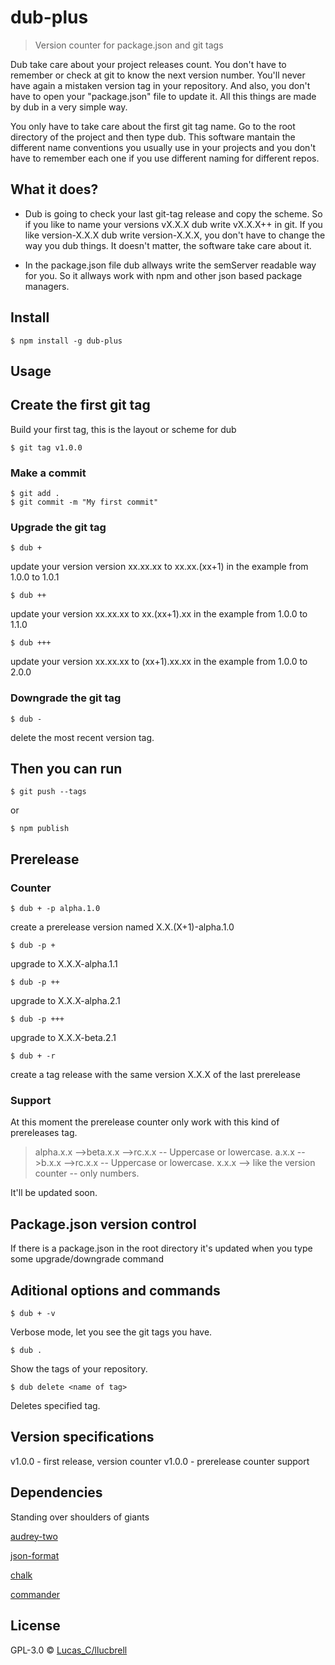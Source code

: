 # dub-plus

> Version counter for package.json and git tags

Dub take care about your project releases count. You don't have to remember or check at git to know the next version number. You'll never have again a mistaken version tag in your repository. And also, you don't have to open your "package.json" file to update it. All this things are made by dub in a very simple way. 

You only have to take care about the first git tag name. Go to the root directory of the project and then type dub. This software mantain the different name conventions you usually use in your projects and you don't have to remember each one if you use different naming for different repos.


## What it does?

* Dub is going to check your last git-tag release and copy the scheme. So if you like to name your versions vX.X.X dub write vX.X.X++ in git. If you like version-X.X.X dub write version-X.X.X, you don't have to change the way you dub things. It doesn't matter, the software take care about it.

* In the package.json file dub allways write the semServer readable way for you. So it allways work with npm and other json based package managers.


## Install

```
$ npm install -g dub-plus
```


## Usage

## Create the first git tag

Build your first tag, this is the layout or scheme for dub

```shell
$ git tag v1.0.0
```

### Make a commit
```shell
$ git add .
$ git commit -m "My first commit"
```

### Upgrade the git tag

```shell
$ dub +
```
update your version version xx.xx.xx  to xx.xx.(xx+1) in the example from 1.0.0 to 1.0.1                            


```shell
$ dub ++
```
update your version xx.xx.xx  to xx.(xx+1).xx in the example from 1.0.0 to 1.1.0 



```shell
$ dub +++
```
update your version xx.xx.xx  to (xx+1).xx.xx in the example from 1.0.0 to 2.0.0 



### Downgrade the git tag

```shell
$ dub -
```
delete the most recent version tag.

## Then you can run

```shell
$ git push --tags
```
or 

```shell 
$ npm publish
```



## Prerelease

### Counter

```shell
$ dub + -p alpha.1.0
```
create a prerelease version named X.X.(X+1)-alpha.1.0


```shell
$ dub -p +
```
upgrade to X.X.X-alpha.1.1


```shell
$ dub -p ++
```
upgrade to X.X.X-alpha.2.1


```shell
$ dub -p +++
```
upgrade to X.X.X-beta.2.1


```shell
$ dub + -r
```
create a tag release with the same version X.X.X of the last prerelease

### Support

At this moment the prerelease counter only work with this kind of prereleases tag.

> alpha.x.x -->beta.x.x -->rc.x.x -- Uppercase or lowercase.
> a.x.x -->b.x.x -->rc.x.x -- Uppercase or lowercase.
> x.x.x --> like the version counter -- only numbers.

It'll be updated soon.

## Package.json version control

If there is a package.json in the root directory it's updated when you type some upgrade/downgrade command 


## Aditional options and commands

```shell
$ dub + -v
```
Verbose mode, let you see the git tags you have.

```shell
$ dub .
```
Show the tags of your repository.

```shell
$ dub delete <name of tag>
```

Deletes specified tag.

## Version specifications

v1.0.0 - first release, version counter
v1.0.0 - prerelease counter support

## Dependencies

Standing over shoulders of giants

[audrey-two](https://www.npmjs.com/package/audrey-two)

[json-format](https://www.npmjs.com/package/json-format)

[chalk](https://www.npmjs.com/package/chalk)

[commander](https://www.npmjs.com/package/commander)

## License

GPL-3.0 © [Lucas_C/llucbrell](https://github.com/llucbrell)